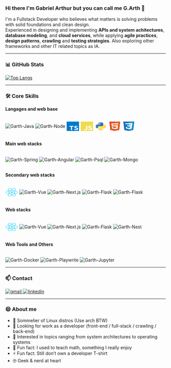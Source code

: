### Hi there I'm Gabriel Arthur but you can call me G.Arth 👋

I'm a Fullstack Developer who believes what matters is solving problems with solid foundations and clean design.  
Experienced in designing and implementing **APIs and system achitectures**, **database modeling**, and **cloud services**, while applying **agile practices**, **design patterns**, **crawling** and **testing strategies**. Also exploring other frameworks and other IT related topics as IA.

---

### 📊 GitHub Stats
[![Top Langs](https://github-readme-stats.vercel.app/api/top-langs/?username=GarthTeixeira&layout=donut&theme=nightowl&exclude_repo=light-house-project-DC)](https://github.com/anuraghazra/github-readme-stats)

---

### 🛠 Core Skills
**Langages and web base**
<div dir="auto"><br>
  <img align="center" alt="Garth-Java" height="30" width="40" src="https://cdn.jsdelivr.net/gh/devicons/devicon@latest/icons/java/java-original-wordmark.svg" style="max-width: 100%;"/>
  <img align="center" alt="Garth-Node" height="30" width="40" src="https://cdn.jsdelivr.net/gh/devicons/devicon@latest/icons/nodejs/nodejs-original-wordmark.svg" style="max-width: 100%;">
  <img align="center" alt="Garth-Ts" height="30" width="40" src="https://raw.githubusercontent.com/devicons/devicon/master/icons/typescript/typescript-plain.svg" style="max-width: 100%;">
  <img align="center" alt="Garth-Js" height="30" width="40" src="https://raw.githubusercontent.com/devicons/devicon/master/icons/javascript/javascript-plain.svg" style="max-width: 100%;">
  <img align="center" alt="Garth-Python" height="30" width="40" src="https://raw.githubusercontent.com/devicons/devicon/master/icons/python/python-original.svg" style="max-width: 100%;">
  <img align="center" alt="Garth-HTML" height="30" width="40" src="https://raw.githubusercontent.com/devicons/devicon/master/icons/html5/html5-original.svg" style="max-width: 100%;">
  <img align="center" alt="Garth-CSS" height="30" width="40" src="https://raw.githubusercontent.com/devicons/devicon/master/icons/css3/css3-original.svg" style="max-width: 100%;">
</div><br>

**Main web stacks**
<div dir="auto"><br>
  <img align="center" alt="Garth-Spring" height="30" width="40" src="https://cdn.jsdelivr.net/gh/devicons/devicon@latest/icons/spring/spring-original.svg" style="max-width: 100%;"/>
  <img align="center" alt="Garth-Angular" height="30" width="40" src="https://cdn.jsdelivr.net/gh/devicons/devicon@latest/icons/angular/angular-original.svg" style="max-width: 100%;"/>
  <img align="center" alt="Garth-Psql" height="30" width="40" src="https://cdn.jsdelivr.net/gh/devicons/devicon@latest/icons/postgresql/postgresql-original-wordmark.svg" style="max-width: 100%;">
  <img align="center" alt="Garth-Mongo" height="30" width="40" src="https://icon.icepanel.io/Technology/svg/MongoDB.svg" style="max-width: 100%;">
</div><br>

**Secondary web stacks**
<div dir="auto"><br>
  <img align="center" alt="Garth-React" height="30" width="40" src="https://raw.githubusercontent.com/devicons/devicon/master/icons/react/react-original.svg" style="max-width: 100%;">
  <img align="center" alt="Garth-Vue" height="30" width="40" src="https://cdn.jsdelivr.net/gh/devicons/devicon@latest/icons/vuejs/vuejs-original.svg" style="max-width: 100%;"/>
  <img align="center" alt="Garth-Next.js" height="30" width="40" src="https://icon.icepanel.io/Technology/png-shadow-512/Next.js.png" style="max-width: 100%;">
  <img align="center" alt="Garth-Flask" height="30" width="40" src="https://img.icons8.com/fluent/512/flask.png" style="max-width: 100%;">
  <img align="center" alt="Garth-Flask" height="30" width="40" src="https://icon.icepanel.io/Technology/svg/Nest.js.svg" style="max-width: 100%;">
</div><br>

**Web stacks**
<div dir="auto"><br>
  <img align="center" alt="Garth-React" height="30" width="40" src="https://raw.githubusercontent.com/devicons/devicon/master/icons/react/react-original.svg" style="max-width: 100%;">
  <img align="center" alt="Garth-Vue" height="30" width="40" src="https://cdn.jsdelivr.net/gh/devicons/devicon@latest/icons/vuejs/vuejs-original.svg" style="max-width: 100%;"/>
  <img align="center" alt="Garth-Next.js" height="30" width="40" src="https://icon.icepanel.io/Technology/png-shadow-512/Next.js.png" style="max-width: 100%;">
  <img align="center" alt="Garth-Flask" height="30" width="40" src="https://img.icons8.com/fluent/512/flask.png" style="max-width: 100%;">
  <img align="center" alt="Garth-Nest" height="30" width="40" src="https://icon.icepanel.io/Technology/svg/Nest.js.svg" style="max-width: 100%;">
</div><br>

**Web Tools and Others**
<div dir="auto"><br>
  <img align="center" alt="Garth-Docker" height="30" width="40" src="https://icon.icepanel.io/Technology/svg/Docker.svg" style="max-width: 100%;"/>
  <img align="center" alt="Garth-Playwrite" height="30" width="40" src="https://icon.icepanel.io/Technology/svg/Playwrite.svg" style="max-width: 100%;"/>
  <img align="center" alt="Garth-Jupyter" height="30" width="40" src="https://icon.icepanel.io/Technology/png-shadow-512/Jupyter.png" style="max-width: 100%;"/>
</div>

------
### 📫 Contact
<div dir="auto">
  <a href="mailto:garthur1998@gmail.com" target="blank"> <img src="https://img.shields.io/badge/Gmail-D14836?style=for-the-badge&logo=gmail&logoColor=white" alt="gmail"> </a>
  <a href="https://www.linkedin.com/in/gabriel-arthur/" target="blank"> <img src="https://img.shields.io/badge/LinkedIn-0077B5?style=for-the-badge&logo=linkedin&logoColor=white" alt="linkedin"> </a>
</div>

---

### 😄 About me
- 🐧 Sommelier of Linux distros (Use arch BTW)
- 👯 Looking for work as a developer (front-end / full-stack / crawling / back-end)  
- 🌉 Interested in topics ranging from system architectures to operating systems  
- 🧮 Fun fact: I used to teach math, something I really enjoy  
- ⚡ Fun fact: Still don’t own a developer T-shirt  
- 🤓 Geek & nerd at heart  
<!--
**GarthTeixeira/GarthTeixeira** is a ✨ _special_ ✨ repository because its `README.md` (this file) appears on your GitHub profile.
Here are some ideas to get you started:
- 🔭 I’m currently working on ...
- 🌱 I’m currently learning ...
- 👯 I’m looking to collaborate on ...
- 🤔 I’m looking for help with ...
- 💬 Ask me about ...
- 📫 How to reach me: ...
- 😄 Pronouns: ...
- ⚡ Fun fact: ...
-->
